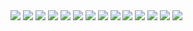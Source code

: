 <img src="./images/슬라이드1.jpg">
<img src="./images/슬라이드2.jpg">
<img src="./images/슬라이드3.jpg">
<img src="./images/슬라이드4.jpg">
<img src="./images/슬라이드5.jpg">
<img src="./images/슬라이드6.jpg">
<img src="./images/슬라이드7.jpg">
<img src="./images/슬라이드8.jpg">
<img src="./images/슬라이드9.jpg">
<img src="./images/슬라이드10.jpg">
<img src="./images/슬라이드11.jpg">
<img src="./images/슬라이드12.jpg">
<img src="./images/슬라이드13.jpg">
<img src="./images/슬라이드14.jpg">
